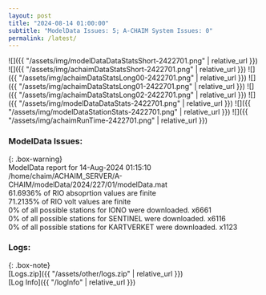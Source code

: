 ```yaml
---
layout: post
title: "2024-08-14 01:00:00"
subtitle: "ModelData Issues: 5; A-CHAIM System Issues: 0"
permalink: /latest/
---
```


![]({{ "/assets/img/modelDataDataStatsShort-2422701.png" | relative_url }})
![]({{ "/assets/img/achaimDataStatsShort-2422701.png" | relative_url }})
![]({{ "/assets/img/achaimDataStatsLong00-2422701.png" | relative_url }})
![]({{ "/assets/img/achaimDataStatsLong01-2422701.png" | relative_url }})
![]({{ "/assets/img/achaimDataStatsLong02-2422701.png" | relative_url }})
![]({{ "/assets/img/modelDataDataStats-2422701.png" | relative_url }})
![]({{ "/assets/img/modelDataStationStats-2422701.png" | relative_url }})
![]({{ "/assets/img/achaimRunTime-2422701.png" | relative_url }})


### ModelData Issues:  
  
{: .box-warning}  
 ModelData report for 14-Aug-2024 01:15:10   
 /home/chaim/ACHAIM_SERVER/A-CHAIM/modelData/2024/227/01/modelData.mat   
 61.6936% of RIO absoprtion values are finite   
 71.2135% of RIO volt values are finite   
 0% of all possible stations for IONO were downloaded. x6661   
 0% of all possible stations for SENTINEL were downloaded. x6116   
 0% of all possible stations for KARTVERKET were downloaded. x1123   
  


### Logs:  
  
{: .box-note}  
[Logs.zip]({{ "/assets/other/logs.zip" | relative_url }})  
[Log Info]({{ "/logInfo" | relative_url }})  
